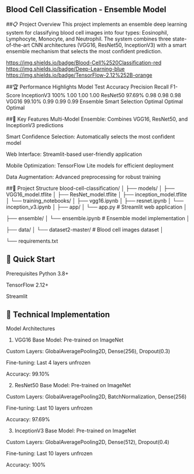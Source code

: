 ## Blood Cell Classification - Ensemble Model

##📋 Project Overview
This project implements an ensemble deep learning system for classifying blood cell images into four types: Eosinophil, Lymphocyte, Monocyte, and Neutrophil. The system combines three state-of-the-art CNN architectures (VGG16, ResNet50, InceptionV3) with a smart ensemble mechanism that selects the most confident prediction.

https://img.shields.io/badge/Blood-Cell%2520Classification-red
https://img.shields.io/badge/Deep-Learning-blue
https://img.shields.io/badge/TensorFlow-2.12%252B-orange

##🏆 Performance Highlights
Model	Test Accuracy	Precision	Recall	F1-Score
InceptionV3	100%	1.00	1.00	1.00
ResNet50	97.69%	0.98	0.98	0.98
VGG16	99.10%	0.99	0.99	0.99
Ensemble	Smart Selection	Optimal	Optimal	Optimal


##🎯 Key Features
Multi-Model Ensemble: Combines VGG16, ResNet50, and InceptionV3 predictions

Smart Confidence Selection: Automatically selects the most confident model

Web Interface: Streamlit-based user-friendly application

Mobile Optimization: TensorFlow Lite models for efficient deployment

Data Augmentation: Advanced preprocessing for robust training

##📁 Project Structure
blood-cell-classification/
│
├── models/
│   ├── VGG16_model.tflite
│   ├── ResNet_model.tflite
│   ├── inception_model.tflite
│   └── training_notebooks/
│       ├── vgg16.ipynb
│       ├── resnet.ipynb
│       └── inception_v3.ipynb
│
├── app/
│   └── app.py              # Streamlit web application
│

├── ensemble/
│   └── ensemble.ipynb      # Ensemble model implementation
│

├── data/
│   └── dataset2-master/    # Blood cell images dataset
│

└── requirements.txt

## 🚀 Quick Start
Prerequisites
Python 3.8+

TensorFlow 2.12+

Streamlit

##  🔬 Technical Implementation
Model Architectures
1. VGG16
Base Model: Pre-trained on ImageNet

Custom Layers: GlobalAveragePooling2D, Dense(256), Dropout(0.3)

Fine-tuning: Last 4 layers unfrozen

Accuracy: 99.10%

2. ResNet50
Base Model: Pre-trained on ImageNet

Custom Layers: GlobalAveragePooling2D, BatchNormalization, Dense(256)

Fine-tuning: Last 10 layers unfrozen

Accuracy: 97.69%

3. InceptionV3
Base Model: Pre-trained on ImageNet

Custom Layers: GlobalAveragePooling2D, Dense(512), Dropout(0.4)

Fine-tuning: Last 10 layers unfrozen

Accuracy: 100%
